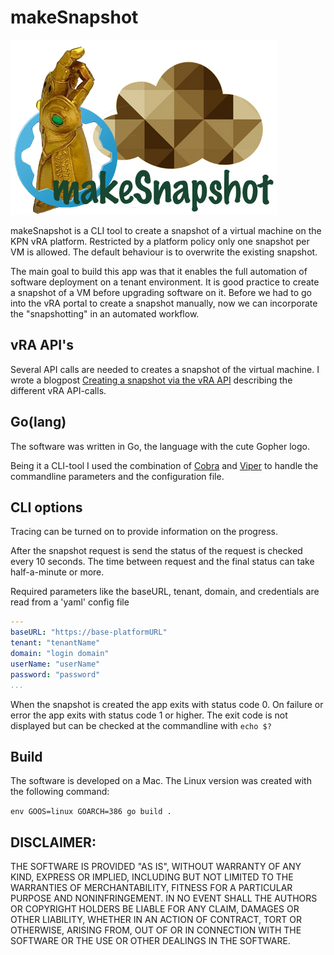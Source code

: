 # makeSnapshot

![makeSnapshot](img/makeSnapshot.png)

makeSnapshot is a CLI tool to create a snapshot of a virtual machine on the KPN vRA platform.
Restricted by a platform policy only one snapshot per VM is allowed. The default behaviour is to overwrite the existing snapshot.

The main goal to build this app was that it enables the full automation of software deployment on a tenant environment. It is good practice to create a snapshot of a VM before upgrading software on it.
Before we had to go into the vRA portal to create a snapshot manually, now we can incorporate the "snapshotting" in an automated workflow.

## vRA API's

Several API calls are needed to creates a snapshot of the virtual machine. I wrote a blogpost [Creating a snapshot via the vRA API](https://tisgoud.nl/creating-a-snapshot-via-the-vra-api/) describing the different vRA API-calls.

## Go(lang)

The software was written in Go, the language with the cute Gopher logo.

Being it a CLI-tool I used the combination of [Cobra](https://github.com/spf13/cobra) and [Viper](https://github.com/spf13/viper) to handle the commandline parameters and the configuration file.

## CLI options

Tracing can be turned on to provide information on the progress.

After the snapshot request is send the status of the request is checked every 10 seconds.
The time between request and the final status can take half-a-minute or more.

Required parameters like the baseURL, tenant, domain, and credentials are read from a 'yaml' config file

```yaml
---
baseURL: "https://base-platformURL"
tenant: "tenantName"
domain: "login domain"
userName: "userName"
password: "password"
...
```

When the snapshot is created the app exits with status code 0.
On failure or error the app exits with status code 1 or higher.
The exit code is not displayed but can be checked at the commandline with `echo $?`

## Build

The software is developed on a Mac. The Linux version was created with the following command:

`env GOOS=linux GOARCH=386 go build .`

## DISCLAIMER:

THE SOFTWARE IS PROVIDED "AS IS", WITHOUT WARRANTY OF ANY KIND, EXPRESS OR
IMPLIED, INCLUDING BUT NOT LIMITED TO THE WARRANTIES OF MERCHANTABILITY,
FITNESS FOR A PARTICULAR PURPOSE AND NONINFRINGEMENT. IN NO EVENT SHALL THE
AUTHORS OR COPYRIGHT HOLDERS BE LIABLE FOR ANY CLAIM, DAMAGES OR OTHER
LIABILITY, WHETHER IN AN ACTION OF CONTRACT, TORT OR OTHERWISE, ARISING FROM,
OUT OF OR IN CONNECTION WITH THE SOFTWARE OR THE USE OR OTHER DEALINGS IN
THE SOFTWARE.
